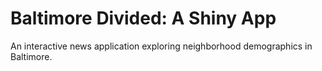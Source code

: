 # Baltimore Divided: A Shiny App 
An interactive news application exploring neighborhood demographics in Baltimore. 
